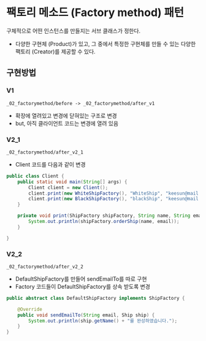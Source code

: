 # 팩토리 메소드 (Factory method) 패턴
구체적으로 어떤 인스턴스를 만들지는 서브 클래스가 정한다.
- 다양한 구현체 (Product)가 있고, 그 중에서 특정한 구현체를 만들 수 있는 다양한 팩토리 
(Creator)를 제공할 수 있다.

## 구현방법
### V1
`_02_factorymethod/before -> _02_factorymethod/after_v1`
- 확장에 열려있고 변경에 닫혀있는 구조로 변경
- but, 아직 클라이언트 코드는 변경에 열려 있음

### V2_1
`_02_factorymethod/after_v2_1`
- Client 코드를 다음과 같이 변경
```java
public class Client {
	public static void main(String[] args) {
		Client client = new Client();
		client.print(new WhiteShipFactory(), "WhiteShip", "keesun@mail.com");
		client.print(new BlackShipFactory(), "blackShip", "keesun@mail.com");
	}

	private void print(ShipFactory shipFactory, String name, String email) {
		System.out.println(shipFactory.orderShip(name, email));
	}

}
```

### V2_2
`_02_factorymethod/after_v2_2`
- DefaultShipFactory를 만들어 sendEmailTo를 따로 구현
- Factory 코드들이 DefaultShipFactory를 상속 받도록 변경
```java
public abstract class DefaultShipFactory implements ShipFactory {

	@Override
	public void sendEmailTo(String email, Ship ship) {
		System.out.println(ship.getName() + "를 완성하였습니다.");
	}
}
```
